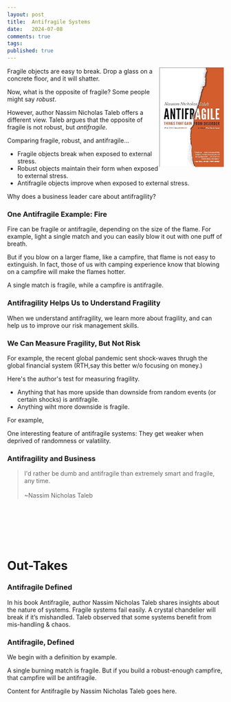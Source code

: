 ```yaml
---
layout: post
title:  Antifragile Systems
date:   2024-07-08
comments: true
tags: 
published: true
---
```


<img src="/images/antifragile.jpg" align="right" width="150" alt="Antifragile by Nassim Nicholas Taleb" title="Antifragile by Nassim Nicholas Taleb" />  

Fragile objects are easy to break. Drop a glass on a concrete floor, and it will shatter. 

Now, what is the opposite of fragile? Some people might say _robust_. 

However, author Nassim Nicholas Taleb offers a different view. Taleb argues that the opposite of fragile is not robust, but _antifragile_. 

Comparing fragile, robust, and antifragile...
* Fragile objects break when exposed to external stress. 
* Robust objects maintain their form when exposed to external stress.
* Antifragile objects improve when exposed to external stress.

Why does a business leader care about antifragility?

<!--more-->

### One Antifragile Example: Fire

Fire can be fragile or antifragile, depending on the size of the flame. For example, light a single match and you can easily blow it out with one puff of breath. 

But if you blow on a larger flame, like a campfire, that flame is not easy to extinguish. In fact, those of us with camping experience know that blowing on a campfire will make the flames hotter.

A single match is fragile, while a campfire is antifragile. 

### Antifragility Helps Us to Understand Fragility

When we understand antifragility, we learn more about fragility, and can help us to improve our risk management skills.


### We Can Measure Fragility, But Not Risk

For example, the recent global pandemic sent shock-waves thrugh the global financial system (RTH,say this better w/o focusing on money.)


Here's the author's test for measuring fragility. 

* Anything that has more upside than downside from random events (or certain shocks) is antifragile. 
* Anything wiht more downside is fragile.

For example, 



One interesting feature of antifragile systems: They get weaker when deprived of randomness or valatility.




### Antifragility and Business

>I'd rather be dumb and antifragile than extremely smart and fragile, any time.<br/>&nbsp;<br/>~Nassim Nicholas Taleb





&nbsp;<br/>&nbsp;<br/>&nbsp;<br/>&nbsp;<br/>&nbsp;<br/>







# Out-Takes


### Antifragile Defined

In his book Antifragile, author Nassim Nicholas Taleb shares insights about the nature of systems. Fragile systems fail easily. A crystal chandelier will break if it’s mishandled. Taleb observed that some systems benefit from mis-handling & chaos. 



### Antifragile, Defined

We begin with a definition by example. 

A single burning match is fragile. But if you build a robust-enough campfire, that campfire will be antifragile.

Content for Antifragile by Nassim Nicholas Taleb goes here.
 
